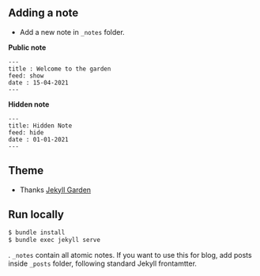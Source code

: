 ## Adding a note
- Add a new note in `_notes` folder. 

**Public note**
```
---
title : Welcome to the garden
feed: show
date : 15-04-2021
---
```

**Hidden note**
```
---
title: Hidden Note
feed: hide
date : 01-01-2021
---
```

## Theme 
-  Thanks [Jekyll Garden](https://jekyll-garden.github.io/)

## Run locally

```bash
$ bundle install
$ bundle exec jekyll serve
```

. `_notes` contain all atomic notes. If you want to use this for blog, add posts inside `_posts` folder, following standard Jekyll frontamtter.

